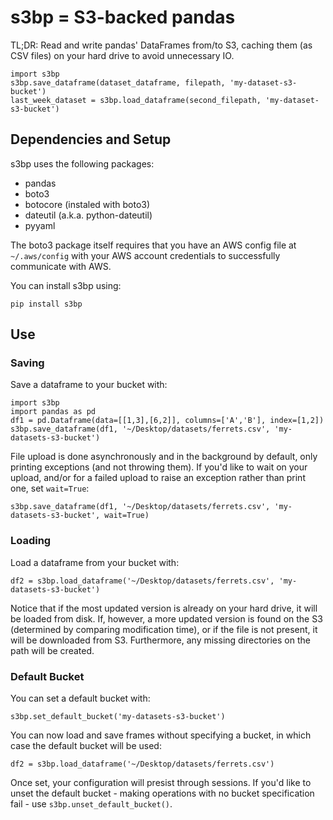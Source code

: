 # s3bp = S3-backed pandas

TL;DR: Read and write pandas' DataFrames from/to S3, caching them (as CSV files) on your hard drive to avoid unnecessary IO.

```
import s3bp
s3bp.save_dataframe(dataset_dataframe, filepath, 'my-dataset-s3-bucket')
last_week_dataset = s3bp.load_dataframe(second_filepath, 'my-dataset-s3-bucket')
```

## Dependencies and Setup

s3bp uses the following packages:
- pandas
- boto3
- botocore (instaled with boto3)
- dateutil (a.k.a. python-dateutil)
- pyyaml

The boto3 package itself requires that you have an AWS config file at ```~/.aws/config``` with your AWS account credentials to successfully communicate with AWS.

You can install s3bp using:
```
pip install s3bp
```

## Use

### Saving
Save a dataframe to your bucket with:
```
import s3bp
import pandas as pd
df1 = pd.Dataframe(data=[[1,3],[6,2]], columns=['A','B'], index=[1,2])
s3bp.save_dataframe(df1, '~/Desktop/datasets/ferrets.csv', 'my-datasets-s3-bucket')
```
File upload is done asynchronously and in the background by default, only printing exceptions (and not throwing them). If you'd like to wait on your upload, and/or for a failed upload to raise an exception rather than print one, set ```wait=True```:
```
s3bp.save_dataframe(df1, '~/Desktop/datasets/ferrets.csv', 'my-datasets-s3-bucket', wait=True)
```


### Loading
Load a dataframe from your bucket with:
```
df2 = s3bp.load_dataframe('~/Desktop/datasets/ferrets.csv', 'my-datasets-s3-bucket')
```
Notice that if the most updated version is already on your hard drive, it will be loaded from disk. If, however, a more updated version is found on the S3 (determined by comparing modification time), or if the file is not present, it will be downloaded from S3. Furthermore, any missing directories on the path will be created.

### Default Bucket
You can set a default bucket with:
```
s3bp.set_default_bucket('my-datasets-s3-bucket')
```

You can now load and save frames without specifying a bucket, in which case the default bucket will be used:
```
df2 = s3bp.load_dataframe('~/Desktop/datasets/ferrets.csv')
```
Once set, your configuration will presist through sessions. If you'd like to unset the default bucket - making operations with no bucket specification fail - use ```s3bp.unset_default_bucket()```.
